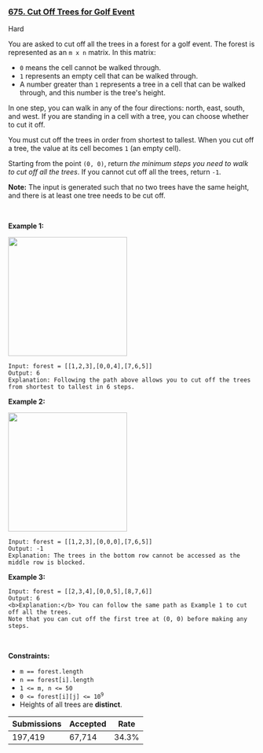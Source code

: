 ### [675. Cut Off Trees for Golf Event](https://leetcode.com/problems/cut-off-trees-for-golf-event/description/)

Hard

You are asked to cut off all the trees in a forest for a golf event. The forest is represented as an `` m x n `` matrix. In this matrix:

*   `` 0 `` means the cell cannot be walked through.
*   `` 1 `` represents an empty cell that can be walked through.
*   A number greater than `` 1 `` represents a tree in a cell that can be walked through, and this number is the tree's height.

In one step, you can walk in any of the four directions: north, east, south, and west. If you are standing in a cell with a tree, you can choose whether to cut it off.

You must cut off the trees in order from shortest to tallest. When you cut off a tree, the value at its cell becomes `` 1 `` (an empty cell).

Starting from the point `` (0, 0) ``, return _the minimum steps you need to walk to cut off all the trees_. If you cannot cut off all the trees, return `` -1 ``.

__Note:__ The input is generated such that no two trees have the same height, and there is at least one tree needs to be cut off.

 

<strong class="example">Example 1:</strong>

<img alt="" src="https://assets.leetcode.com/uploads/2020/11/26/trees1.jpg" style="width: 242px; height: 242px;"/>

```
Input: forest = [[1,2,3],[0,0,4],[7,6,5]]
Output: 6
Explanation: Following the path above allows you to cut off the trees from shortest to tallest in 6 steps.
```

<strong class="example">Example 2:</strong>

<img alt="" src="https://assets.leetcode.com/uploads/2020/11/26/trees2.jpg" style="width: 242px; height: 242px;"/>

```
Input: forest = [[1,2,3],[0,0,0],[7,6,5]]
Output: -1
Explanation: The trees in the bottom row cannot be accessed as the middle row is blocked.
```

<strong class="example">Example 3:</strong>

```
Input: forest = [[2,3,4],[0,0,5],[8,7,6]]
Output: 6
<b>Explanation:</b> You can follow the same path as Example 1 to cut off all the trees.
Note that you can cut off the first tree at (0, 0) before making any steps.
```

 

__Constraints:__

*   `` m == forest.length ``
*   `` n == forest[i].length ``
*   `` 1 <= m, n <= 50 ``
*   <code>0 <= forest[i][j] <= 10<sup>9</sup></code>
*   Heights of all trees are __distinct__.

| Submissions    | Accepted     | Rate   |
| -------------- | ------------ | ------ |
| 197,419 | 67,714 | 34.3% |